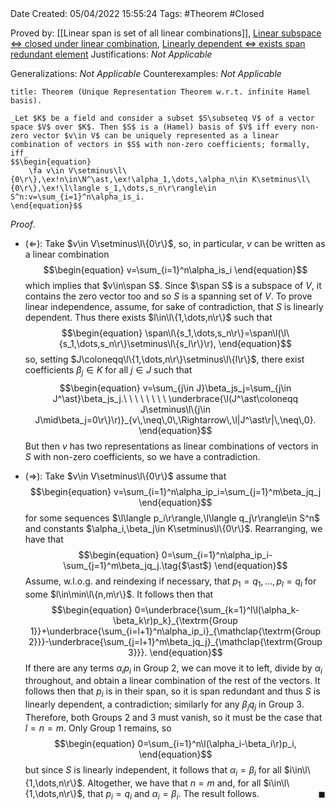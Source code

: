 <br />
<br />

Date Created: 05/04/2022 15:55:24
Tags: #Theorem #Closed

Proved by: [[Linear span is set of all linear combinations]], [Linear subspace $\Leftrightarrow$ closed under linear combination](Linear%20subspace%20iff%20closed%20under%20linear%20combination.md), [Linearly dependent $\Leftrightarrow$ exists span redundant element](Linearly%20dependent%20iff%20exists%20span%20redundant%20element.md)
Justifications: _Not Applicable_

Generalizations: _Not Applicable_
Counterexamples: _Not Applicable_

``` ad-Theorem
title: Theorem (Unique Representation Theorem w.r.t. infinite Hamel basis).

_Let $K$ be a field and consider a subset $S\subseteq V$ of a vector space $V$ over $K$. Then $S$ is a (Hamel) basis of $V$ iff every non-zero vector $v\in V$ can be uniquely represented as a linear combination of vectors in $S$ with non-zero coefficients; formally, iff_
$$\begin{equation}
    \fa v\in V\setminus\l\{0\r\},\ex!n\in\N^\ast,\ex!\alpha_1,\dots,\alpha_n\in K\setminus\l\{0\r\},\ex!\l\langle s_1,\dots,s_n\r\rangle\in S^n:v=\sum_{i=1}^n\alpha_is_i.
\end{equation}$$

```

_Proof_.
* ($\Leftarrow$): Take $v\in V\setminus\l\{0\r\}$, so, in particular, $v$ can be written as a linear combination
$$\begin{equation}
    v=\sum_{i=1}^n\alpha_is_i
\end{equation}$$
which implies that $v\in\span S$. Since $\span S$ is a subspace of $V$, it contains the zero vector too and so $S$ is a spanning set of $V$. To prove linear independence, assume, for sake of contradiction, that $S$ is linearly dependent. Thus there exists $l\in\l\{1,\dots,n\r\}$ such that
$$\begin{equation}
    \span\l\{s_1,\dots,s_n\r\}=\span\l(\l\{s_1,\dots,s_n\r\}\setminus\l\{s_l\r\}\r),
\end{equation}$$
so, setting $J\coloneqq\l\{1,\dots,n\r\}\setminus\l\{l\r\}$, there exist coefficients $\beta_j\in K$ for all $j\in J$ such that
$$\begin{equation}
    v=\sum_{j\in J}\beta_js_j=\sum_{j\in J^\ast}\beta_js_j.\ \ \ \ \ \ \ \ \underbrace{\l(J^\ast\coloneqq J\setminus\l\{j\in J\mid\beta_j=0\r\}\r)}_{v\,\neq\,0\,\Rightarrow\,\l|J^\ast\r|\,\neq\,0}.
\end{equation}$$
But then $v$ has two representations as linear combinations of vectors in $S$ with non-zero coefficients, so we have a contradiction.

* ($\Rightarrow$): Take $v\in V\setminus\l\{0\r\}$ assume that
$$\begin{equation}
    v=\sum_{i=1}^n\alpha_ip_i=\sum_{j=1}^m\beta_jq_j
\end{equation}$$
for some sequences $\l\langle p_i\r\rangle,\l\langle q_j\r\rangle\in S^n$ and constants $\alpha_i,\beta_j\in K\setminus\l\{0\r\}$. Rearranging, we have that
$$\begin{equation}
    0=\sum_{i=1}^n\alpha_ip_i-\sum_{j=1}^m\beta_jq_j.\tag{$\ast$}
\end{equation}$$
Assume, w.l.o.g. and reindexing if necessary, that $p_1=q_1,\dots,p_l=q_l$ for some $l\in\min\l\{n,m\r\}$. It follows then that
$$\begin{equation}
    0=\underbrace{\sum_{k=1}^l\l(\alpha_k-\beta_k\r)p_k}_{\textrm{Group 1}}+\underbrace{\sum_{i=l+1}^n\alpha_ip_i}_{\mathclap{\textrm{Group 2}}}-\underbrace{\sum_{j=l+1}^m\beta_jq_j}_{\mathclap{\textrm{Group 3}}}.
\end{equation}$$
If there are any terms $\alpha_ip_i$ in Group 2, we can move it to left, divide by $\alpha_i$ throughout, and obtain a linear combination of the rest of the vectors. It follows then that $p_i$ is in their span, so it is span redundant and thus $S$ is linearly dependent, a contradiction; similarly for any $\beta_jq_j$ in Group 3. Therefore, both Groups 2 and 3 must vanish, so it must be the case that $l=n=m$. Only Group 1 remains, so
$$\begin{equation}
    0=\sum_{i=1}^n\l(\alpha_i-\beta_i\r)p_i,
\end{equation}$$
but since $S$ is linearly independent, it follows that $\alpha_i=\beta_i$ for all $i\in\l\{1,\dots,n\r\}$. Altogether, we have that $n=m$ and, for all $i\in\l\{1,\dots,n\r\}$, that $p_i=q_i$ and $\alpha_i=\beta_i$. The result follows.<span style="float:right;">$\blacksquare$</span>
